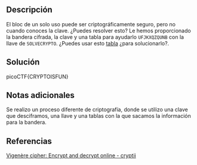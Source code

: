 ## Descripción
El bloc de un solo uso puede ser criptográficamente seguro, pero no cuando conoces la clave. ¿Puedes resolver esto? Le hemos proporcionado la bandera cifrada, la clave y una tabla para ayudarlo `UFJKXQZQUNB` con la llave de `SOLVECRYPTO`. ¿Puedes usar esto [tabla](https://jupiter.challenges.picoctf.org/static/1fd21547c154c678d2dab145c29f1d79/table.txt) ¿para solucionarlo?.

## Solución
picoCTF{CRYPTOISFUN}

## Notas adicionales
Se realizo un proceso diferente de criptografía, donde se utilizo una clave que desciframos, una llave y una tablas con la que sacamos la información para la bandera.

## Referencias
[Vigenère cipher: Encrypt and decrypt online - cryptii](https://cryptii.com/pipes/vigenere-cipher)
